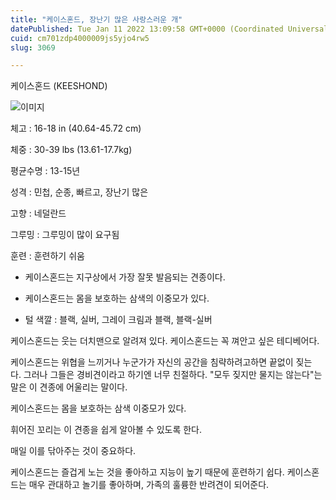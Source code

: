 ```yaml
---
title: "케이스혼드, 장난기 많은 사랑스러운 개"
datePublished: Tue Jan 11 2022 13:09:58 GMT+0000 (Coordinated Universal Time)
cuid: cm701zdp4000009js5yjo4rw5
slug: 3069

---
```



케이스혼드 (KEESHOND)

![이미지](https://cdn.hashnode.com/res/hashnode/image/upload/v1739252415134/c3cc62e1-bf52-4c8e-bf47-cc969f52c523.jpeg)

체고 : 16-18 in (40.64-45.72 cm)

체중 : 30-39 lbs (13.61-17.7kg)

평균수명 : 13-15년

성격 : 민첩, 순종, 빠르고, 장난기 많은

고향 : 네덜란드

그루밍 : 그루밍이 많이 요구됨

훈련 : 훈련하기 쉬움

* 케이스혼드는 지구상에서 가장 잘못 발음되는 견종이다.

* 케이스혼드는 몸을 보호하는 삼색의 이중모가 있다.

* 털 색깔 : 블랙, 실버, 그레이 크림과 블랙, 블랙-실버

케이스혼드는 웃는 더치맨으로 알려져 있다. 케이스혼드는 꼭 껴안고 싶은 테디베어다.

케이스혼드는 위협을 느끼거나 누군가가 자신의 공간을 침략하려고하면 끝없이 짖는다. 그러나 그들은 경비견이라고 하기엔 너무 친절하다. "모두 짖지만 물지는 않는다"는 말은 이 견종에 어울리는 말이다.

케이스혼드는 몸을 보호하는 삼색 이중모가 있다.

휘어진 꼬리는 이 견종을 쉽게 알아볼 수 있도록 한다.

매일 이를 닦아주는 것이 중요하다.

케이스혼드는 즐겁게 노는 것을 좋아하고 지능이 높기 때문에 훈련하기 쉽다. 케이스혼드는 매우 관대하고 놀기를 좋아하며, 가족의 훌륭한 반려견이 되어준다.